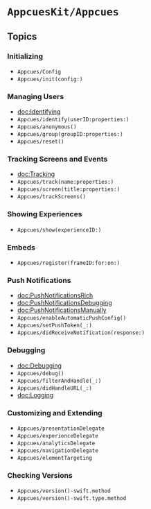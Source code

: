 # ``AppcuesKit/Appcues``

## Topics

### Initializing

- ``Appcues/Config``
- ``Appcues/init(config:)``

### Managing Users

- <doc:Identifying>
- ``Appcues/identify(userID:properties:)``
- ``Appcues/anonymous()``
- ``Appcues/group(groupID:properties:)``
- ``Appcues/reset()``

### Tracking Screens and Events

- <doc:Tracking>
- ``Appcues/track(name:properties:)``
- ``Appcues/screen(title:properties:)``
- ``Appcues/trackScreens()``

### Showing Experiences

- ``Appcues/show(experienceID:)``

### Embeds

- ``Appcues/register(frameID:for:on:)``

### Push Notifications

- <doc:PushNotificationsRich>
- <doc:PushNotificationsDebugging>
- <doc:PushNotificationsManually>
- ``Appcues/enableAutomaticPushConfig()``
- ``Appcues/setPushToken(_:)``
- ``Appcues/didReceiveNotification(response:)``

### Debugging

- <doc:Debugging>
- ``Appcues/debug()``
- ``Appcues/filterAndHandle(_:)``
- ``Appcues/didHandleURL(_:)``
- <doc:Logging>

### Customizing and Extending

- ``Appcues/presentationDelegate``
- ``Appcues/experienceDelegate``
- ``Appcues/analyticsDelegate``
- ``Appcues/navigationDelegate``
- ``Appcues/elementTargeting``

### Checking Versions

- ``Appcues/version()-swift.method``
- ``Appcues/version()-swift.type.method`` 
